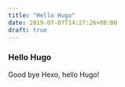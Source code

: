 ```yaml
---
title: "Hello Hugo"
date: 2019-07-07T14:27:26+08:00
draft: true
---
```


### Hello Hugo
Good bye Hexo, hello Hugo!
